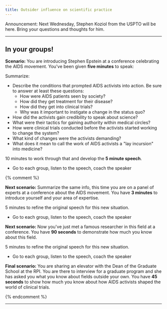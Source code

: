 ```yaml
---
title: Outsider influence on scientific practice
---
```


Announcement: Next Wednesday, Stephen Koziol from the USPTO will be here. Bring your questions and thoughts for him.

---

## In your groups!

**Scenario:** You are introducing Stephen Epstein at a conference celebrating the AIDS movement. You've been given **five minutes** to speak:

Summarize:

- Describe the conditions that prompted AIDS activists into action. Be sure to answer at least these questions:
  - How were AIDS patients seen by society?
  - How did they get treatment for their disease?
  - How did they get into clinical trials?
  - Why was it important to instigate a change in the status quo?
- How did the activists gain credibility to speak about science?
- What were their tactics for gaining authority within medical circles?
- How were clinical trials conducted before the activists started working to change the system?
- What kind of changes were the activists demanding?
- What does it mean to call the work of AIDS activists a "lay incursion" into medicine?

10 minutes to work through that and develop the **5 minute speech**.
- Go to each group, listen to the speech, coach the speaker

{% comment %}

**Next scenario:** Summarize the same info, this time you are on a panel of experts at a conference about the AIDS movement. You have **3 minutes** to introduce yourself and your area of expertise.

5 minutes to refine the original speech for this new situation.
- Go to each group, listen to the speech, coach the speaker

**Next scenario:** Now you've just met a famous researcher in this field at a conference. You have **90 seconds** to demonstrate how much you know about this field.

5 minutes to refine the original speech for this new situation.
- Go to each group, listen to the speech, coach the speaker

**Final scenario:** You are sharing an elevator with the Dean of the Graduate School at the RPI. You are there to interview for a graduate program and she has asked you what you know about fields outside your own. You have **45 seconds** to show how much you know about how AIDS activists shaped the world of clinical trials.

{% endcomment %}

---
